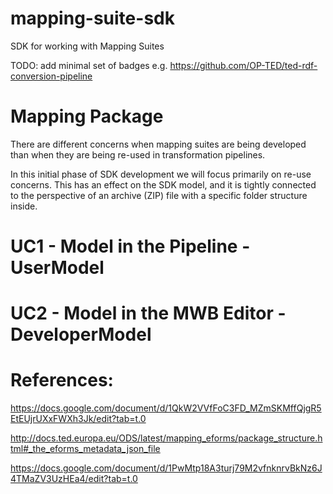 # mapping-suite-sdk

SDK for working with Mapping Suites

TODO: add minimal set of badges e.g. https://github.com/OP-TED/ted-rdf-conversion-pipeline

# Mapping Package

There are different concerns when mapping suites are being developed than when they are being re-used in
transformation pipelines.

In this initial phase of SDK development we will focus primarily on re-use concerns. This has an effect on the SDK
model, and it is tightly connected to the perspective of an archive (ZIP) file with a specific folder structure inside.

# UC1 - Model in the Pipeline - UserModel

# UC2 - Model in the MWB Editor - DeveloperModel

# References:

https://docs.google.com/document/d/1QkW2VVfFoC3FD_MZmSKMffQjgR5EtEUjrUXxFWXh3Jk/edit?tab=t.0

http://docs.ted.europa.eu/ODS/latest/mapping_eforms/package_structure.html#_the_eforms_metadata_json_file

https://docs.google.com/document/d/1PwMtp18A3turj79M2vfnknrvBkNz6J4TMaZV3UzHEa4/edit?tab=t.0